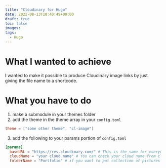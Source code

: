 ```yaml
---
title: "Cloudinary for Hugo"
date: 2022-08-13T10:40:49+09:00
draft: true
toc: false
images:
tags:
  - Hugo
---
```


# What I wanted to achieve
I wanted to make it possible to produce Cloudinary image links by just giving the file name to a shortcode.

# What you have to do
1. make a submodule in your themes folder
2. add the theme in the theme array in your `config.toml`
```toml
theme = ["some other theme", "cl-image"]
```
3. add the following to your params portion of `config.toml`
```toml
[params]
  baseURL = "https://res.cloudinary.com/" # This is the same for everyone
  cloudName = "your cloud name" # You can check your cloud name from cloudinary console page
  folderName = "Portfolio" # if you want to put collection of pictures into a single folder, write the name of the folder (optional)
```
